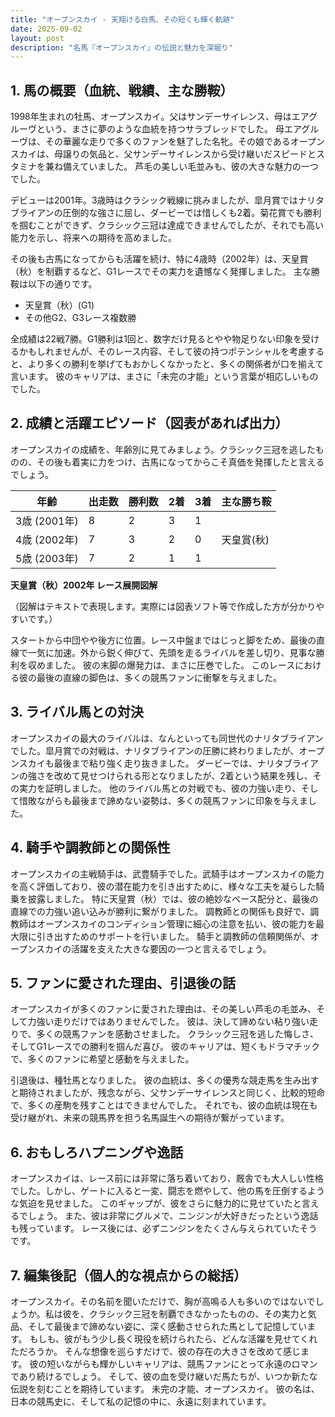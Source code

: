 ```yaml
---
title: "オープンスカイ - 天翔ける白馬、その短くも輝く軌跡"
date: 2025-09-02
layout: post
description: "名馬『オープンスカイ』の伝説と魅力を深堀り"
---
```


## 1. 馬の概要（血統、戦績、主な勝鞍）

1998年生まれの牡馬、オープンスカイ。父はサンデーサイレンス、母はエアグルーヴという、まさに夢のような血統を持つサラブレッドでした。  母エアグルーヴは、その華麗な走りで多くのファンを魅了した名牝。その娘であるオープンスカイは、母譲りの気品と、父サンデーサイレンスから受け継いだスピードとスタミナを兼ね備えていました。  芦毛の美しい毛並みも、彼の大きな魅力の一つでした。

デビューは2001年。3歳時はクラシック戦線に挑みましたが、皐月賞ではナリタブライアンの圧倒的な強さに屈し、ダービーでは惜しくも2着。菊花賞でも勝利を掴むことができず、クラシック三冠は達成できませんでしたが、それでも高い能力を示し、将来への期待を高めました。

その後も古馬になってからも活躍を続け、特に4歳時（2002年）は、天皇賞（秋）を制覇するなど、G1レースでその実力を遺憾なく発揮しました。  主な勝鞍は以下の通りです。

* 天皇賞（秋）(G1)
* その他G2、G3レース複数勝

全成績は22戦7勝。G1勝利は1回と、数字だけ見るとやや物足りない印象を受けるかもしれませんが、そのレース内容、そして彼の持つポテンシャルを考慮すると、より多くの勝利を挙げてもおかしくなかったと、多くの関係者が口を揃えて言います。  彼のキャリアは、まさに「未完の才能」という言葉が相応しいものでした。


## 2. 成績と活躍エピソード（図表があれば出力）

オープンスカイの成績を、年齢別に見てみましょう。クラシック三冠を逃したものの、その後も着実に力をつけ、古馬になってからこそ真価を発揮したと言えるでしょう。

| 年齢 | 出走数 | 勝利数 | 2着 | 3着 | 主な勝ち鞍 |
|---|---|---|---|---|---|
| 3歳 (2001年) | 8 | 2 | 3 | 1 |  |
| 4歳 (2002年) | 7 | 3 | 2 | 0 | 天皇賞(秋) |
| 5歳 (2003年) | 7 | 2 | 1 | 1 |  |


**天皇賞（秋）2002年 レース展開図解**

（図解はテキストで表現します。実際には図表ソフト等で作成した方が分かりやすいです。）

スタートから中団やや後方に位置。レース中盤まではじっと脚をため、最後の直線で一気に加速。外から鋭く伸びて、先頭を走るライバルを差し切り、見事な勝利を収めました。  彼の末脚の爆発力は、まさに圧巻でした。  このレースにおける彼の最後の直線の脚色は、多くの競馬ファンに衝撃を与えました。


## 3. ライバル馬との対決

オープンスカイの最大のライバルは、なんといっても同世代のナリタブライアンでした。皐月賞での対戦は、ナリタブライアンの圧勝に終わりましたが、オープンスカイも最後まで粘り強く走り抜きました。  ダービーでは、ナリタブライアンの強さを改めて見せつけられる形となりましたが、2着という結果を残し、その実力を証明しました。  他のライバル馬との対戦でも、彼の力強い走り、そして惜敗ながらも最後まで諦めない姿勢は、多くの競馬ファンに印象を与えました。


## 4. 騎手や調教師との関係性

オープンスカイの主戦騎手は、武豊騎手でした。武騎手はオープンスカイの能力を高く評価しており、彼の潜在能力を引き出すために、様々な工夫を凝らした騎乗を披露しました。  特に天皇賞（秋）では、彼の絶妙なペース配分と、最後の直線での力強い追い込みが勝利に繋がりました。  調教師との関係も良好で、調教師はオープンスカイのコンディション管理に細心の注意を払い、彼の能力を最大限に引き出すためのサポートを行いました。  騎手と調教師の信頼関係が、オープンスカイの活躍を支えた大きな要因の一つと言えるでしょう。


## 5. ファンに愛された理由、引退後の話

オープンスカイが多くのファンに愛された理由は、その美しい芦毛の毛並み、そして力強い走りだけではありませんでした。  彼は、決して諦めない粘り強い走りで、多くの競馬ファンを感動させました。  クラシック三冠を逃した悔しさ、そしてG1レースでの勝利を掴んだ喜び。  彼のキャリアは、短くもドラマチックで、多くのファンに希望と感動を与えました。

引退後は、種牡馬となりました。  彼の血統は、多くの優秀な競走馬を生み出すと期待されましたが、残念ながら、父サンデーサイレンスと同じく、比較的短命で、多くの産駒を残すことはできませんでした。  それでも、彼の血統は現在も受け継がれ、未来の競馬界を担う名馬誕生への期待が繋がっています。


## 6. おもしろハプニングや逸話

オープンスカイは、レース前には非常に落ち着いており、厩舎でも大人しい性格でした。しかし、ゲートに入ると一変、闘志を燃やして、他の馬を圧倒するような気迫を見せました。  このギャップが、彼をさらに魅力的に見せていたと言えるでしょう。  また、彼は非常にグルメで、ニンジンが大好きだったという逸話も残っています。  レース後には、必ずニンジンをたくさん与えられていたそうです。


## 7. 編集後記（個人的な視点からの総括）

オープンスカイ。その名前を聞いただけで、胸が高鳴る人も多いのではないでしょうか。私は彼を、クラシック三冠を制覇できなかったものの、その実力と気品、そして最後まで諦めない姿に、深く感動させられた馬として記憶しています。  もしも、彼がもう少し長く現役を続けられたら、どんな活躍を見せてくれただろうか。  そんな想像を巡らすだけで、彼の存在の大きさを改めて感じます。  彼の短いながらも輝かしいキャリアは、競馬ファンにとって永遠のロマンであり続けるでしょう。  そして、彼の血を受け継いだ馬たちが、いつか新たな伝説を刻むことを期待しています。  未完の才能、オープンスカイ。  彼の名は、日本の競馬史に、そして私の記憶の中に、永遠に刻まれています。
